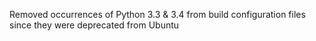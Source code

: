 Removed occurrences of Python 3.3 & 3.4 from build configuration files since they were deprecated from Ubuntu
